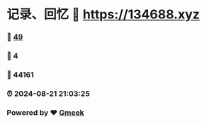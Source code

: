 # 记录、回忆 :link: https://134688.xyz 
### :page_facing_up: [49](https://134688.xyz/tag.html) 
### :speech_balloon: 4 
### :hibiscus: 44161 
### :alarm_clock: 2024-08-21 21:03:25 
### Powered by :heart: [Gmeek](https://github.com/Meekdai/Gmeek)
